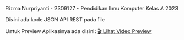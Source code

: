 Rizma Nurpriyanti - 2309127 - Pendidikan Ilmu Komputer Kelas A 2023

Disini ada kode JSON API REST pada file 

Untuk Preview Aplikasinya ada disini:
[🎬 Lihat Video Preview](https://github.com/rizmannn15/coffe-api/blob/main/preview/Video%20Aplikasi%20Coffee%20Shop.mp4)
